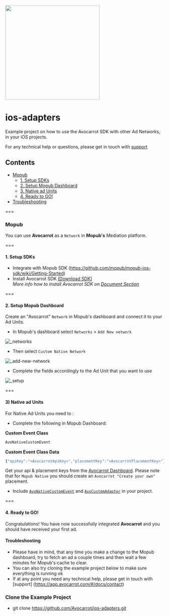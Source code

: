 <img width="300" src="https://cloud.githubusercontent.com/assets/1907604/7618436/f8c371de-f9a9-11e4-8846-772f67f53513.jpg"/>


# ios-adapters
Example project on how to use the Avocarrot SDK with other Ad Networks, in your iOS projects.

For any technical help or questions, please get in touch with [support](https://app.avocarrot.com/#/docs/contact)

## Contents
* [Mopub](#mopub)
  * [1. Setup SDKs](#1-setup-sdks)
  * [2. Setup Mopub Dashboard](#2-setup-mopub-dashboard)
  * [3. Native ad Units](#3-native-ad-units)
  * [4. Ready to GO!](#4-ready-to-go)
* [Troubleshooting](#troubleshooting)

===

### Mopub
You can use **Avocarrot** as a `Network` in **Mopub's** Mediation platform.

===

#### 1. Setup SDKs

* Integrate with Mopub SDK (https://github.com/mopub/mopub-ios-sdk/wiki/Getting-Started)
* Install Avocarrot SDK  [(Download SDK)](https://s3.amazonaws.com/avocarrot_ios/AvocarrotUniversalSDK.zip) <br/>
*More info how to install Avocarrot SDK on [Document Section](https://app.avocarrot.com/#/docs/getting-started/ios)*   

===

#### 2. Setup Mopub Dashboard

Create an "Avocarrot" `Network` in Mopub's dashboard and connect it to your Ad Units.

* In Mopub's dashboard select `Networks`  > `Add New network`

![_networks](https://cloud.githubusercontent.com/assets/1907604/8231788/d78cf0dc-15c2-11e5-9bce-ed3e1e056325.png)

* Then select `Custom Native Network`

![_add-new-network](https://cloud.githubusercontent.com/assets/1907604/8231640/d721a6ac-15c1-11e5-892e-a317787adc9e.png)

* Complete the fields accordingly to the Ad Unit that you want to use

![_setup](https://cloud.githubusercontent.com/assets/13979135/16683207/4c79cb30-4507-11e6-8c3c-e235da3f2f8b.png)

===


#### 3) Native ad Units
For Native Ad Units you need to :

- Complete the following in Mopub Dashboard:

**Custom Event Class**
```javascript
AvoNativeCustomEvent
```

**Custom Event Class Data**
```javascript
{"apiKey":"<AvocarrotApiKey>","placementKey":"<AvocarrotPlacementKey>"}
```

Get your api & placement keys from the [Avocarrot Dashboard](https://app.avocarrot.com/#/apps/overview).
Please note that for `Mopub Native` you should create an `Avocarrot "Create your own"` placement.

- Include [`AvoNativeCustomEvent`](https://github.com/Avocarrot/ios-adapters/blob/master/ios-adapters/AvoNativeCustomEvent.swift) and [`AvoCustomAdapter`](https://github.com/Avocarrot/ios-adapters/blob/master/ios-adapters/AvoCustomAdapter.swift) in your project.

===

#### 4. Ready to GO!

Congratulations! You have now successfully integrated **Avocarrot** and you should have received your first ad.

#### Troubleshooting

- Please have in mind, that any time you make a change to the Mopub dashboard, try to fetch an ad a couple times and then wait a few minutes for Mopub's cache to clear.
- You can also try cloning the example project below to make sure everything is running ok
- If at any point you need any technical help, please get in touch with [support] (https://app.avocarrot.com/#/docs/contact)

### Clone the Example Project
* git clone https://github.com/Avocarrot/ios-adapters.git
